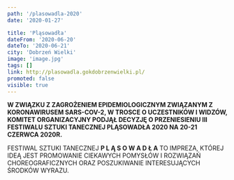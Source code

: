 ```yaml
---
path: '/plasowadla-2020'
date: '2020-01-27'

title: 'Pląsowadła'
dateFrom: '2020-06-20'
dateTo: '2020-06-21'
city: 'Dobrzeń Wielki'
image: 'image.jpg'
tags: []
link: http://plasowadla.gokdobrzenwielki.pl/
promoted: false
visible: true
---
```

**W ZWIĄZKU Z ZAGROŻENIEM EPIDEMIOLOGICZNYM ZWIĄZANYM Z KORONAWIRUSEM SARS-COV-2, W TROSCE O
 UCZESTNIKÓW I WIDZÓW, KOMITET ORGANIZACYJNY PODJĄŁ DECYZJĘ O PRZENIESIENIU III FESTIWALU SZTUKI
  TANECZNEJ PLĄSOWADŁA 2020 NA 20-21 CZERWCA 2020R.**

FESTIWAL SZTUKI TANECZNEJ  **P L Ą S O W A D Ł A**
TO IMPREZA, KTÓREJ IDEĄ JEST PROMOWANIE
CIEKAWYCH POMYSŁÓW I ROZWIĄZAŃ CHOREOGRAFICZNYCH ORAZ
POSZUKIWANIE INTERESUJĄCYCH ŚRODKÓW WYRAZU.